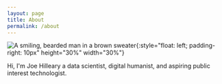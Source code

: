 ```yaml
---
layout: page
title: About
permalink: /about
---
```

![A smiling, bearded man in a brown sweater](/images/headshot.jpg){:style="float: left; padding-right: 10px" height="30%" width="30%"}

Hi, I'm Joe Hilleary a data scientist, digital humanist, and aspiring public interest technologist.
